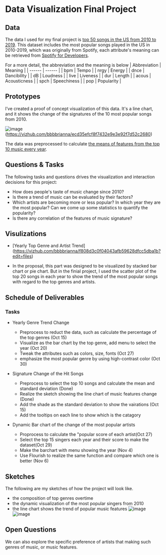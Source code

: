 # Data Visualization Final Project

## Data

The data I used for my final project is [top 50 songs in the US from 2010 to 2019](https://gist.github.com/bbbbrianna/e74082354cbdfe18d42c7b66ecdefa76). This dataset includes the most popular songs played in the US in 2010-2019, which was originally from Spotify, each attribute's meaning can be retrieved from [Spotify for Developers](https://developer.spotify.com/documentation/web-api/reference/tracks/get-audio-features/).


For a more detail, the abbreviation and the meaning is below
| Abbreviation | Meaning |
| ------ | ------ |
| bpm | Tempo |
| nrgy | Energy |
| dnce | Dancibility |
| dB | Loudness |
| live | Liveness |
| dur | Length |
| acous | Acousticness |
| spch | Speechiness |
| pop | Popularity |


## Prototypes

I’ve created a proof of concept visualization of this data. It's a line chart, and it shows the change of the signatures of the 10 most popular songs from 2010.

![image](https://user-images.githubusercontent.com/42927474/94642438-1aae5900-02b2-11eb-8ffc-92cd4200eda9.png)(https://vizhub.com/bbbbrianna/ecd35efcf8f7432e9e3e92f7d52c2680)

The data was preprocessed to calculate [the means of features from the top 10 music every year](https://gist.github.com/bbbbrianna/7472f5bf8f2bbab14a3e4411cf8869e0).

## Questions & Tasks

The following tasks and questions drives the visualization and interaction decisions for this project:

 * How does people's taste of music change since 2010?
 * Is there a trend of music can be evaluated by their factors?
 * Which artists are becoming more or less popular? In which year they are the most popular? Can we come up some statistics to quantify the popularity?
 * Is there any correlation of the features of music signature?

## Visulizations
* [Yearly Top Genre and Artist Trend] (https://vizhub.com/bbbbrianna/f808d3c0f04043afb59628dfcc5dba1b?edit=files)
- In the proposal, this part was designed to be visualized by stacked bar chart or pie chart. But in the finial project, I used the scatter plot of the top 20 songs in each year to show the trend of the most popular songs with regard to the top genres and artists.



## Schedule of Deliverables
### Tasks
* Yearly Genre Trend Change
  - Preprocess to reduct the data, such as calculate the percentage of the top genres (Oct 15)
  - Visualize as the bar chart by the top genre, add menu to select the year (Oct 20)
  - Tweak the attributes such as colors, size, fonts (Oct 27)
  - emphasize the most popular genre by using high-contrast color (Oct 30)

* Signature Change of the Hit Songs
  - Preprocess to select the top 10 songs and calculate the mean and standard deviation (Done)
  - Realize the sketch showing the line chart of music features change (Done)
  - Add the shade as the standard deviation to show the vairations (Oct 15)
  - Add the tooltips on each line to show which is the catagory

* Dynamic Bar chart of the change of the most popular artists
  - Proprocess to calculate the "popular score of each artist(Oct 27)
  - Select the top 15 singers each year and their score to make the dataset(Oct 29)
  - Make the barchart with menu showing the year (Nov 4)
  - Use Flourish to realize the same function and compare which one is better (Nov 6)


## Sketches
The following are my sketches of how the project will look like.
* the composition of top genres overtime
* the dynamic visualization of the most popular singers from 2010
* the line chart shows the trend of popular music features
![image](https://user-images.githubusercontent.com/42927474/94643299-7b3e9580-02b4-11eb-8f24-aa5bc775d949.png)
![image](https://user-images.githubusercontent.com/42927474/94643309-81347680-02b4-11eb-9dfb-b6748d158309.png)

## Open Questions
We can also explore the specific preference of artists that making such genres of music, or music features.
